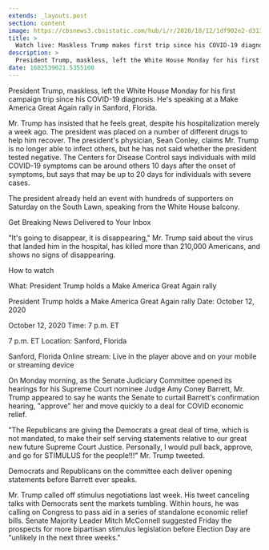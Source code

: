 ```yaml
--- 
extends: _layouts.post 
section: content 
image: https://cbsnews3.cbsistatic.com/hub/i/r/2020/10/12/1df902e2-d313-4fbf-a59b-20935005b712/thumbnail/1200x630/75dc916dd5f6f16da4efba0d092f2074/cbsn-fusion-president-trump-hits-the-campaign-trail-for-the-first-time-since-his-covid-19-diagnosis-thumbnail-564393-640x360.jpg 
title: > 
  Watch live: Maskless Trump makes first trip since his COVID-19 diagnosis 
description: > 
  President Trump, maskless, left the White House Monday for his first campaign trip since his COVID-19 diagnosis.He's speaking at a Make America Great Again rally in Sanford, Florida.Mr. Trump has insisted that he feels great, despite his hospitalization merely a week ago.How to watchWhat: President Trump holds a Make America Great Again rallyPresident Trump holds a Make America Great Again rally Date: October 12, 2020October 12, 2020 Time: 7 p.m.Mr. Trump tweeted. 
date: 1602539021.5355108 
--- 
```

President Trump, maskless, left the White House Monday for his first campaign trip since his COVID-19 diagnosis. He's speaking at a Make America Great Again rally in Sanford, Florida.

Mr. Trump has insisted that he feels great, despite his hospitalization merely a week ago. The president was placed on a number of different drugs to help him recover. The president's physician, Sean Conley, claims Mr. Trump is no longer able to infect others, but he has not said whether the president tested negative. The Centers for Disease Control says individuals with mild COVID-19 symptoms can be around others 10 days after the onset of symptoms, but says that may be up to 20 days for individuals with severe cases.

The president already held an event with hundreds of supporters on Saturday on the South Lawn, speaking from the White House balcony.

Get Breaking News Delivered to Your Inbox

"It's going to disappear, it is disappearing," Mr. Trump said about the virus that landed him in the hospital, has killed more than 210,000 Americans, and shows no signs of disappearing.

How to watch

What: President Trump holds a Make America Great Again rally

President Trump holds a Make America Great Again rally Date: October 12, 2020

October 12, 2020 Time: 7 p.m. ET

7 p.m. ET Location: Sanford, Florida

Sanford, Florida Online stream: Live in the player above and on your mobile or streaming device

On Monday morning, as the Senate Judiciary Committee opened its hearings for his Supreme Court nominee Judge Amy Coney Barrett, Mr. Trump appeared to say he wants the Senate to curtail Barrett's confirmation hearing, "approve" her and move quickly to a deal for COVID economic relief.

"The Republicans are giving the Democrats a great deal of time, which is not mandated, to make their self serving statements relative to our great new future Supreme Court Justice. Personally, I would pull back, approve, and go for STIMULUS for the people!!!" Mr. Trump tweeted.

Democrats and Republicans on the committee each deliver opening statements before Barrett ever speaks.

Mr. Trump called off stimulus negotiations last week. His tweet canceling talks with Democrats sent the markets tumbling. Within hours, he was calling on Congress to pass aid in a series of standalone economic relief bills. Senate Majority Leader Mitch McConnell suggested Friday the prospects for more bipartisan stimulus legislation before Election Day are "unlikely in the next three weeks."